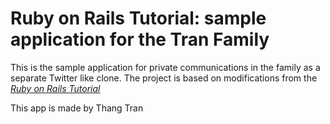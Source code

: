 # Ruby on Rails Tutorial: sample application for the Tran Family

This is the sample application for private communications in the family as a separate Twitter like clone.  The project is based on modifications from the [*Ruby on Rails Tutorial*](http://railstutorial.org/)

This app is made by Thang Tran